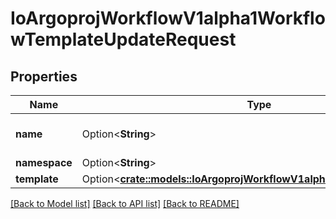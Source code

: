 # IoArgoprojWorkflowV1alpha1WorkflowTemplateUpdateRequest

## Properties

Name | Type | Description | Notes
------------ | ------------- | ------------- | -------------
**name** | Option<**String**> | DEPRECATED: This field is ignored. | [optional]
**namespace** | Option<**String**> |  | [optional]
**template** | Option<[**crate::models::IoArgoprojWorkflowV1alpha1WorkflowTemplate**](io.argoproj.workflow.v1alpha1.WorkflowTemplate.md)> |  | [optional]

[[Back to Model list]](../README.md#documentation-for-models) [[Back to API list]](../README.md#documentation-for-api-endpoints) [[Back to README]](../README.md)


